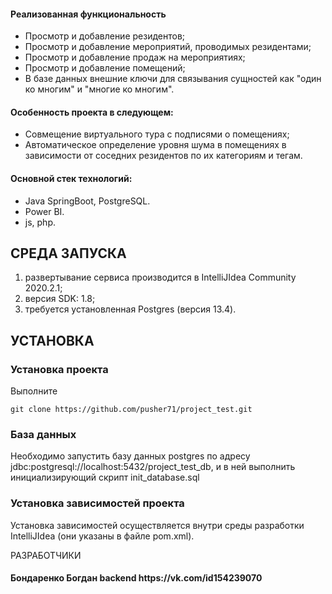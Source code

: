 <h4>Реализованная функциональность</h4>
<ul>
    <li>Просмотр и добавление резидентов;</li>
    <li>Просмотр и добавление мероприятий, проводимых резидентами;</li>
    <li>Просмотр и добавление продаж на мероприятиях;</li>
    <li>Просмотр и добавление помещений;</li>
    <li>В базе данных внешние ключи для связывания сущностей как "один ко многим" и "многие ко многим".</li>
</ul> 
<h4>Особенность проекта в следующем:</h4>
<ul>
 <li>Совмещение виртуального тура с подписями о помещениях;</li>
 <li>Автоматическое определение уровня шума в помещениях в зависимости от соседних резидентов по их категориям и тегам.</li>
</ul>
<h4>Основной стек технологий:</h4>
<ul>
    <li>Java SpringBoot, PostgreSQL.</li>
	<li>Power BI.</li>
	<li>js, php.</li>
</ul>

СРЕДА ЗАПУСКА
------------
1) развертывание сервиса производится в IntelliJIdea Community 2020.2.1;
2) версия SDK: 1.8;
3) требуется установленная Postgres (версия 13.4).

УСТАНОВКА
------------
### Установка проекта

Выполните 
~~~
git clone https://github.com/pusher71/project_test.git
~~~
### База данных

Необходимо запустить базу данных postgres по адресу jdbc:postgresql://localhost:5432/project_test_db, и в ней выполнить инициализирующий скрипт init_database.sql

### Установка зависимостей проекта

Установка зависимостей осуществляется внутри среды разработки IntelliJIdea (они указаны в файле pom.xml).

РАЗРАБОТЧИКИ

<h4>Бондаренко Богдан backend https://vk.com/id154239070</h4>
